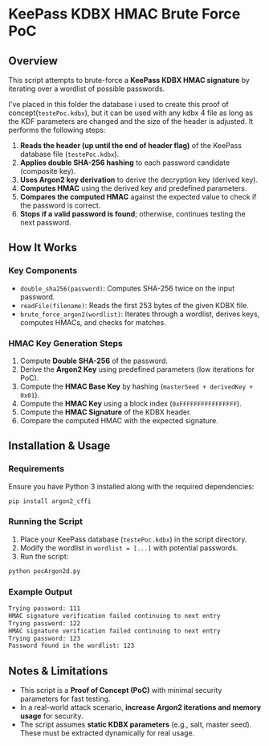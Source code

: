 # KeePass KDBX HMAC Brute Force PoC

## Overview
This script attempts to brute-force a **KeePass KDBX HMAC signature** by iterating over a wordlist of possible passwords.

I've placed in this folder the database i used to create this proof of concept(`testePoc.kdbx`), but it can be used with any kdbx 4 file as long as the KDF parameters are changed and the size of the header is adjusted. It performs the following steps:

1. **Reads the header (up until the end of header flag)** of the KeePass database file (`testePoc.kdbx`).
2. **Applies double SHA-256 hashing** to each password candidate (composite key).
3. **Uses Argon2 key derivation** to derive the decryption key (derived key).
4. **Computes HMAC** using the derived key and predefined parameters.
5. **Compares the computed HMAC** against the expected value to check if the password is correct.
6. **Stops if a valid password is found**; otherwise, continues testing the next password.

## How It Works
### **Key Components**
- `double_sha256(password)`: Computes SHA-256 twice on the input password.
- `readFile(filename)`: Reads the first 253 bytes of the given KDBX file.
- `brute_force_argon2(wordlist)`: Iterates through a wordlist, derives keys, computes HMACs, and checks for matches.

### **HMAC Key Generation Steps**
1. Compute **Double SHA-256** of the password.
2. Derive the **Argon2 Key** using predefined parameters (low iterations for PoC).
3. Compute the **HMAC Base Key** by hashing (`masterSeed + derivedKey + 0x01`).
4. Compute the **HMAC Key** using a block index (`0xFFFFFFFFFFFFFFFF`).
5. Compute the **HMAC Signature** of the KDBX header.
6. Compare the computed HMAC with the expected signature.

## Installation & Usage
### **Requirements**
Ensure you have Python 3 installed along with the required dependencies:

```sh
pip install argon2_cffi
```

### **Running the Script**
1. Place your KeePass database (`testePoc.kdbx`) in the script directory.
2. Modify the wordlist in `wordlist = [...]` with potential passwords.
3. Run the script:

```sh
python pocArgon2d.py
```

### **Example Output**
```sh
Trying password: 111
HMAC signature verification failed continuing to next entry
Trying password: 122
HMAC signature verification failed continuing to next entry
Trying password: 123
Password found in the wordlist: 123
```

## Notes & Limitations
- This script is a **Proof of Concept (PoC)** with minimal security parameters for fast testing.
- In a real-world attack scenario, **increase Argon2 iterations and memory usage** for security.
- The script assumes **static KDBX parameters** (e.g., salt, master seed). These must be extracted dynamically for real usage.

